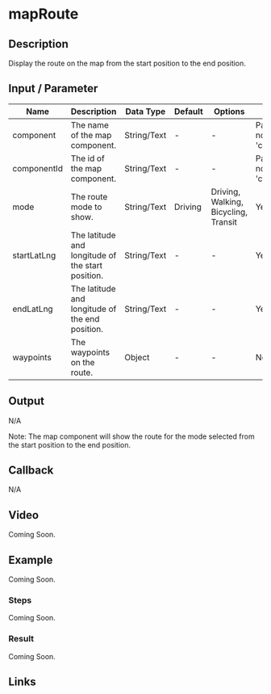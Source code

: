 # mapRoute

## Description

Display the route on the map from the start position to the end position.

## Input / Parameter 

| Name | Description | Data Type | Default | Options | Required |
| ------ | ------ | ------ | ------ | ------ | ------ |
| component | The name of the map component. | String/Text | - | - | Partial (Yes if no 'componentId'.) |
| componentId | The id of the map component. | String/Text | - | - | Partial (Yes if no 'component'.) |
| mode | The route mode to show. | String/Text | Driving | Driving, Walking, Bicycling, Transit | Yes |
| startLatLng | The latitude and longitude of the start position. | String/Text | - | - | Yes |
| endLatLng | The latitude and longitude of the end position. | String/Text | - | - | Yes |
| waypoints | The waypoints on the route. | Object | - | - | No |

## Output

N/A

Note: The map component will show the route for the mode selected from the start position to the end position.

## Callback

N/A

## Video

Coming Soon.

<!-- Format: [![Video]({image-path}?raw=true)]({url-link}) -->

## Example

Coming Soon.

<!-- Share a scenario, like a user requirements. -->

### Steps

Coming Soon.

<!-- Show the steps and share some screenshots.

1. .....

Format: ![]({image-path}?raw=true) -->

### Result

Coming Soon.

<!-- Explain the output.

Format: ![]({image-path}?raw=true) -->

## Links